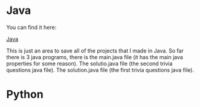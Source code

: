 # Java
You can find it here:

[Java](https://github.com/xGpD/Java/tree/java)

This is just an area to save all of the projects that I made in Java.
So far there is 3 java programs, there is the main.java file (it has the main java properties for some reason). The solutio.java file (the second trivia questions java file). The solution.java file (the first trivia questions java file).
# Python 
